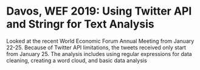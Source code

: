 # Davos, WEF 2019: Using Twitter API and Stringr for Text Analysis
Looked at the recent World Economic Forum Annual Meeting from January 22-25. Because of Twitter API limitations, the tweets received 
only start from January 25. The analysis includes using regular expressions for data cleaning, creating a word cloud, and basic
data analysis
